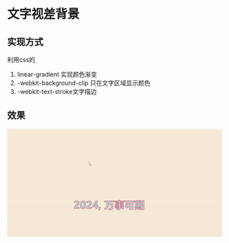 # 文字视差背景

## 实现方式
利用css的
1. linear-gradient 实现颜色渐变
2. -webkit-background-clip 只在文字区域显示颜色
3. -webkit-text-stroke文字描边
   

## 效果
![效果图](./main.gif)